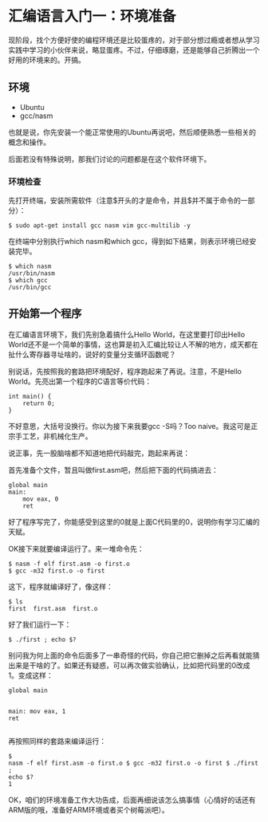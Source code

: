
<div class="RichText ztext Post-RichText css-yvdm7v" options="[object Object]"><h1 data-first-child="">汇编语言入门一：环境准备</h1><p data-pid="6WyLmaqe">现阶段，找个方便好使的编程环境还是比较蛋疼的，对于部分想过瘾或者想从学习实践中学习的小伙伴来说，略显蛋疼。不过，仔细琢磨，还是能够自己折腾出一个好用的环境来的。开搞。</p><h2>环境</h2><ul><li data-pid="8jj8MLww">Ubuntu</li><li data-pid="DIeEU5cC">gcc/nasm</li></ul><p data-pid="POuvOuI4">也就是说，你先安装一个能正常使用的Ubuntu再说吧，然后顺便熟悉一些相关的概念和操作。</p><p data-pid="LLQtCEpL">后面若没有特殊说明，那我们讨论的问题都是在这个软件环境下。</p><h3>环境检查</h3><p data-pid="8IfJsyxS">先打开终端，安装所需软件（注意$开头的才是命令，并且$并不属于命令的一部分）：</p><div class="highlight"><pre><code class="language-text">$ sudo apt-get install gcc nasm vim gcc-multilib -y</code></pre></div><p data-pid="TIfSUreH">在终端中分别执行which nasm和which gcc，得到如下结果，则表示环境已经安装完毕。</p><div class="highlight"><pre><code class="language-text">$ which nasm
/usr/bin/nasm
$ which gcc
/usr/bin/gcc</code></pre></div><h2>开始第一个程序</h2><p data-pid="889BWkdo">在汇编语言环境下，我们先别急着搞什么Hello World，在这里要打印出Hello World还不是一个简单的事情，这也算是初入汇编比较让人不解的地方，成天都在扯什么寄存器寻址啥的，说好的变量分支循环函数呢？</p><p data-pid="_cvxHuhM">别说话，先按照我的套路把环境配好，程序跑起来了再说。注意，不是Hello World。先亮出第一个程序的C语言等价代码：</p><div class="highlight"><pre><code class="language-text">int main() {
    return 0;
}</code></pre></div><p data-pid="wdPAYQyp">不好意思，大括号没换行。你以为接下来我要gcc -S吗？Too naive。我这可是正宗手工艺，非机械化生产。</p><p data-pid="x3SkDtYu">说正事，先一股脑啥都不知道地把代码敲完，跑起来再说：</p><p data-pid="s4kqfudP">首先准备个文件，暂且叫做first.asm吧，然后把下面的代码搞进去：</p><div class="highlight"><pre><code class="language-text">global main
main:
    mov eax, 0
    ret</code></pre></div><p data-pid="w7UAMUXz">好了程序写完了，你能感受到这里的0就是上面C代码里的0，说明你有学习汇编的天赋。</p><p data-pid="VZbEH5lW">OK接下来就要编译运行了。来一堆命令先：</p><div class="highlight"><pre><code class="language-text">$ nasm -f elf first.asm -o first.o
$ gcc -m32 first.o -o first</code></pre></div><p data-pid="3SBInaJv">这下，程序就编译好了，像这样：</p><div class="highlight"><pre><code class="language-text">$ ls
first  first.asm  first.o</code></pre></div><p data-pid="HvP5k7cW">好了我们运行一下：</p><div class="highlight"><pre><code class="language-text">$ ./first ; echo $?</code></pre></div><p data-pid="RQEsm4RX">别问我为何上面的命令后面多了一串奇怪的代码，你自己把它删掉之后再看就能猜出来是干啥的了。如果还有疑惑，可以再次做实验确认，比如把代码里的0改成1。变成这样：</p><div class="highlight"><pre><code class="language-text">global main

main:
    mov eax, 1
    ret</code></pre></div><p data-pid="8A_L8Dvw">再按照同样的套路来编译运行：</p><div class="highlight"><pre><code class="language-text">$ nasm -f elf first.asm -o first.o
$ gcc -m32 first.o -o first
$ ./first ; echo $?
1</code></pre></div><p data-pid="DOc1nGut">OK，咱们的环境准备工作大功告成，后面再细说该怎么搞事情（心情好的话还有ARM版的哦，准备好ARM环境或者买个树莓派吧）。</p></div>
